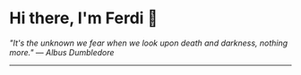 <h1>Hi there, I'm Ferdi 👋</h1>

<p><em>
  "It's the unknown we fear when we look upon death and darkness, nothing more." — Albus Dumbledore
</em></p>

---
